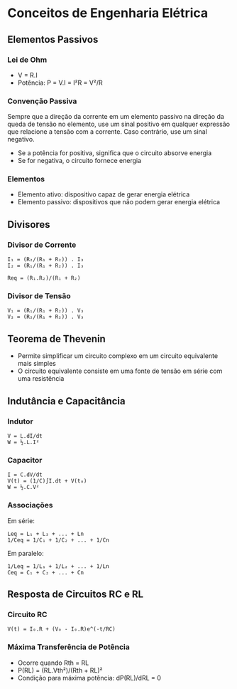 # Conceitos de Engenharia Elétrica

## Elementos Passivos

### Lei de Ohm
- V = R.I
- Potência: P = V.I = I²R = V²/R

### Convenção Passiva
Sempre que a direção da corrente em um elemento passivo na direção da queda de tensão no elemento, use um sinal positivo em qualquer expressão que relacione a tensão com a corrente. Caso contrário, use um sinal negativo.

- Se a potência for positiva, significa que o circuito absorve energia
- Se for negativa, o circuito fornece energia

### Elementos
- Elemento ativo: dispositivo capaz de gerar energia elétrica
- Elemento passivo: dispositivos que não podem gerar energia elétrica

## Divisores

### Divisor de Corrente
```
I₁ = (R₂/(R₁ + R₂)) . I₃
I₂ = (R₁/(R₁ + R₂)) . I₃

Req = (R₁.R₂)/(R₁ + R₂)
```

### Divisor de Tensão
```
V₁ = (R₁/(R₁ + R₂)) . V₃
V₂ = (R₂/(R₁ + R₂)) . V₃
```

## Teorema de Thevenin
- Permite simplificar um circuito complexo em um circuito equivalente mais simples
- O circuito equivalente consiste em uma fonte de tensão em série com uma resistência

## Indutância e Capacitância

### Indutor
```
V = L.dI/dt
W = ½.L.I²
```

### Capacitor
```
I = C.dV/dt
V(t) = (1/C)∫I.dt + V(t₀)
W = ½.C.V²
```

### Associações
Em série:
```
Leq = L₁ + L₂ + ... + Ln
1/Ceq = 1/C₁ + 1/C₂ + ... + 1/Cn
```

Em paralelo:
```
1/Leq = 1/L₁ + 1/L₂ + ... + 1/Ln
Ceq = C₁ + C₂ + ... + Cn
```

## Resposta de Circuitos RC e RL

### Circuito RC
```
V(t) = I₀.R + (V₀ - I₀.R)e^(-t/RC)
```

### Máxima Transferência de Potência
- Ocorre quando Rth = RL
- P(RL) = (RL.Vth²)/(Rth + RL)²
- Condição para máxima potência: dP(RL)/dRL = 0
